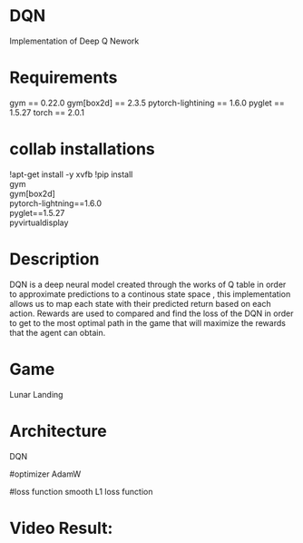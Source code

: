 # DQN
Implementation of Deep Q Nework

# Requirements
gym == 0.22.0
gym[box2d] == 2.3.5
pytorch-lightining == 1.6.0
pyglet == 1.5.27
torch == 2.0.1

# collab installations
!apt-get install -y xvfb
!pip install \
    gym \
    gym[box2d] \
    pytorch-lightning==1.6.0 \
    pyglet==1.5.27 \
    pyvirtualdisplay

# Description
DQN is a deep neural model created through the works of Q table in order to approximate predictions to a continous state space , this implementation allows us to map each state with their predicted return based on each action. Rewards are used to compared and find the loss of the DQN in order to get to the most optimal path in the game that will maximize the rewards that the agent can obtain.

# Game
Lunar Landing

# Architecture
DQN

#optimizer
AdamW

#loss function
smooth L1 loss function

# Video Result:


